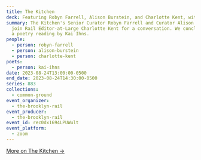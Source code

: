 ```yaml
---
title: The Kitchen
deck: Featuring Robyn Farrell, Alison Burstein, and Charlotte Kent, with Kai Ihns
summary: The Kitchen's Senior Curator Robyn Farrell and Curator Alison Burstein
  join Rail Editor-at-Large Charlotte Kent for a conversation. We conclude with
  a poetry reading by Kai Ihns.
people:
  - person: robyn-farrell
  - person: alison-burstein
  - person: charlotte-kent
poets:
  - person: kai-ihns
date: 2023-08-24T13:00:00-0500
end_date: 2023-08-24T14:30:00-0500
series: 883
collections:
  - common-ground
event_organizer:
  - the-brooklyn-rail
event_producer:
  - the-brooklyn-rail
event_id: rec0dx1694LPUWult
event_platform:
  - zoom
---
```

[M﻿ore on The Kitchen →](https://thekitchen.org/)